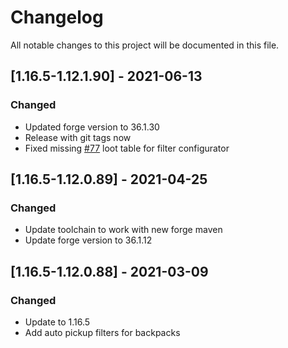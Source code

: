 # Changelog
All notable changes to this project will be documented in this file.

## [1.16.5-1.12.1.90] - 2021-06-13
### Changed
 - Updated forge version to 36.1.30
 - Release with git tags now
 - Fixed missing [#77](https://github.com/MC-U-Team/Useful-Backpacks/pull/82) loot table for filter configurator

## [1.16.5-1.12.0.89] - 2021-04-25
### Changed
 - Update toolchain to work with new forge maven
 - Update forge version to 36.1.12

## [1.16.5-1.12.0.88] - 2021-03-09
### Changed
 - Update to 1.16.5
 - Add auto pickup filters for backpacks